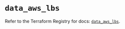 # `data_aws_lbs`

Refer to the Terraform Registry for docs: [`data_aws_lbs`](https://registry.terraform.io/providers/hashicorp/aws/6.5.0/docs/data-sources/lbs).

